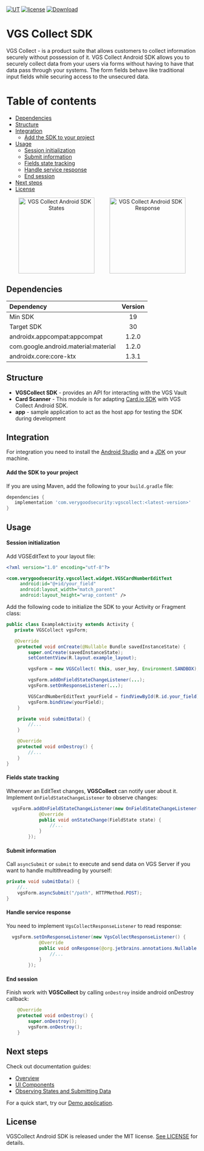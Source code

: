 
[![UT](https://img.shields.io/badge/Unit_Test-pass-green)]()
[![license](https://img.shields.io/badge/License-MIT-green.svg)](https://github.com/verygoodsecurity/vgs-collect-android/blob/master/LICENSE)
[ ![Download](https://api.bintray.com/packages/vg/vgs-collect-android/vgscollect/images/download.svg) ](https://bintray.com/vg/vgs-collect-android/vgscollect/_latestVersion)

# VGS Collect SDK 

VGS Collect - is a product suite that allows customers to collect information securely without possession of it. VGS Collect Android SDK allows you to securely collect data from your users via forms without having to have that data pass through your systems. The form fields behave like traditional input fields while securing access to the unsecured data.

Table of contents
=================

<!--ts-->
   * [Dependencies](#dependencies)
   * [Structure](#structure)
   * [Integration](#integration)
      * [Add the SDK to your project](#add-the-sdk-to-your-project)
   * [Usage](#usage)
      * [Session initialization](#session-initialization)
      * [Submit information](#submit-information)
      * [Fields state tracking](#fields-state-tracking)
      * [Handle service response](#handle-service-response)
      * [End session](#end-session)
   * [Next steps](#next-steps)
   * [License](#license)
<!--te-->

<p align="center">
<img src="https://github.com/verygoodsecurity/vgs-collect-android/blob/master/vgs-collect-android-state.png" width="200" alt="VGS Collect Android SDK States" hspace="20"><img src="https://github.com/verygoodsecurity/vgs-collect-android/blob/master/vgs-collect-android-response.png" width="200" alt="VGS Collect Android SDK Response" hspace="20">
</p>

## Dependencies

| Dependency | Version |
| :--- | :---: |
| Min SDK | 19 |
| Target SDK | 30 |
| androidx.appcompat:appcompat | 1.2.0 |
| com.google.android.material:material | 1.2.0 |
| androidx.core:core-ktx | 1.3.1 |

## Structure
* **VGSCollect SDK** - provides an API for interacting with the VGS Vault
* **Card Scanner** - This module is for adapting <a href="https://github.com/card-io/card.io-Android-SDK">Card.io SDK</a> with VGS Collect Android SDK.
* **app** - sample application to act as the host app for testing the SDK during development

## Integration
For integration you need to install the [Android Studio](http://developer.android.com/sdk/index.html) and a [JDK](http://www.oracle.com/technetwork/java/javase/downloads/jdk8-downloads-2133151.html) on your machine.

#### Add the SDK to your project
If you are using Maven, add the following to your `build.gradle` file:
```gradle
dependencies {
   implementation 'com.verygoodsecurity:vgscollect:<latest-version>'
}
```

## Usage

#### Session initialization
Add VGSEditText to your layout file:
```xml
<?xml version="1.0" encoding="utf-8"?>

<com.verygoodsecurity.vgscollect.widget.VGSCardNumberEditText
  	 android:id="@+id/your_field"
   	 android:layout_width="match_parent"
  	 android:layout_height="wrap_content" />
```

Add the following code to initialize the SDK to your Activity or Fragment class:
```java
public class ExampleActivity extends Activity {
   private VGSCollect vgsForm;

   @Override
    protected void onCreate(@Nullable Bundle savedInstanceState) {
        super.onCreate(savedInstanceState);
        setContentView(R.layout.example_layout);

        vgsForm = new VGSCollect( this, user_key, Environment.SANDBOX);

        vgsForm.addOnFieldStateChangeListener(...);
        vgsForm.setOnResponseListener(...);

        VGSCardNumberEditText yourField = findViewById(R.id.your_field);
        vgsForm.bindView(yourField);
    }

    private void submitData() {
        //...
    }

    @Override
    protected void onDestroy() {
        //...
    }
}
```

#### Fields state tracking
Whenever an EditText changes, **VGSCollect** can notify user about it. Implement `OnFieldStateChangeListener` to observe changes:
```java
  vgsForm.addOnFieldStateChangeListener(new OnFieldStateChangeListener() {
            @Override
            public void onStateChange(FieldState state) {
                //...
            }
        });
```

#### Submit information
Call `asyncSubmit` or `submit` to execute and send data on VGS Server if you want to handle multithreading by yourself:
```java
private void submitData() {
    //..
    vgsForm.asyncSubmit("/path", HTTPMethod.POST);
}
```


#### Handle service response
You need to implement `VgsCollectResponseListener` to read response:
```java
  vgsForm.setOnResponseListener(new VgsCollectResponseListener() {
            @Override
            public void onResponse(@org.jetbrains.annotations.Nullable VGSResponse response) {
                //...
            }
        });
```

#### End session
Finish work with **VGSCollect** by calling `onDestroy` inside android onDestroy callback:
```java
    @Override
    protected void onDestroy() {
        super.onDestroy();
        vgsForm.onDestroy();
    }
 ```

## Next steps
Check out documentation guides:
-  <a href="https://www.verygoodsecurity.com/docs/vgs-collect/android-sdk/overview">Overview</a>
-  <a href="https://www.verygoodsecurity.com/docs/vgs-collect/android-sdk/ui-components">UI Components</a>
-  <a href="https://www.verygoodsecurity.com/docs/vgs-collect/android-sdk/submit-data">Observing States and Submitting Data</a>

For a quick start, try our <a href="https://github.com/verygoodsecurity/android-sdk-demo">Demo application</a>.

## License
VGSCollect Android SDK is released under the MIT license. [See LICENSE](https://github.com/verygoodsecurity/vgs-collect-android/blob/master/LICENSE) for details.
